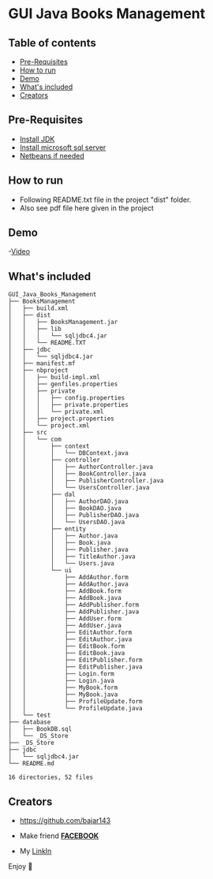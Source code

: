 # GUI Java Books Management

## Table of contents

- [Pre-Requisites](#Pre-Requisites)
- [How to run](#How-to-run)
- [Demo](#Demo)
- [What's included](#whats-included)
- [Creators](#creators)


## Pre-Requisites
- [Install JDK](https://www.oracle.com/technetwork/java/javase/downloads/jdk8-downloads-2133151.html)
- [Install microsoft sql server](https://www.microsoft.com/en-us/sql-server/sql-server-downloads)
- [Netbeans if needed](https://netbeans.org/downloads/8.2/)

## How to run

- Following README.txt file in the project "dist" folder.
- Also see pdf file here given in the project 

## Demo

-[Video](https://www.youtube.com/embed/dNsfwnkfAUc)

## What's included


```text
GUI_Java_Books_Management
├── BooksManagement
│   ├── build.xml
│   ├── dist
│   │   ├── BooksManagement.jar
│   │   ├── lib
│   │   │   └── sqljdbc4.jar
│   │   └── README.TXT
│   ├── jdbc
│   │   └── sqljdbc4.jar
│   ├── manifest.mf
│   ├── nbproject
│   │   ├── build-impl.xml
│   │   ├── genfiles.properties
│   │   ├── private
│   │   │   ├── config.properties
│   │   │   ├── private.properties
│   │   │   └── private.xml
│   │   ├── project.properties
│   │   └── project.xml
│   ├── src
│   │   └── com
│   │       ├── context
│   │       │   └── DBContext.java
│   │       ├── controller
│   │       │   ├── AuthorController.java
│   │       │   ├── BookController.java
│   │       │   ├── PublisherController.java
│   │       │   └── UsersController.java
│   │       ├── dal
│   │       │   ├── AuthorDAO.java
│   │       │   ├── BookDAO.java
│   │       │   ├── PublisherDAO.java
│   │       │   └── UsersDAO.java
│   │       ├── entity
│   │       │   ├── Author.java
│   │       │   ├── Book.java
│   │       │   ├── Publisher.java
│   │       │   ├── TitleAuthor.java
│   │       │   └── Users.java
│   │       └── ui
│   │           ├── AddAuthor.form
│   │           ├── AddAuthor.java
│   │           ├── AddBook.form
│   │           ├── AddBook.java
│   │           ├── AddPublisher.form
│   │           ├── AddPublisher.java
│   │           ├── AddUser.form
│   │           ├── AddUser.java
│   │           ├── EditAuthor.form
│   │           ├── EditAuthor.java
│   │           ├── EditBook.form
│   │           ├── EditBook.java
│   │           ├── EditPublisher.form
│   │           ├── EditPublisher.java
│   │           ├── Login.form
│   │           ├── Login.java
│   │           ├── MyBook.form
│   │           ├── MyBook.java
│   │           ├── ProfileUpdate.form
│   │           └── ProfileUpdate.java
│   └── test
├── database
│   ├── BookDB.sql
│   └── _DS_Store
├── _DS_Store
├── jdbc
│   └── sqljdbc4.jar
└── README.md

16 directories, 52 files
```

## Creators

- <https://github.com/bajar143>

- Make friend [**FACEBOOK**](https://WWW.facebook.com/aar0255)

- My [LinkIn](https://www.linkedin.com/in/bajrangi-kumar-aa5398158/)


Enjoy :metal:

